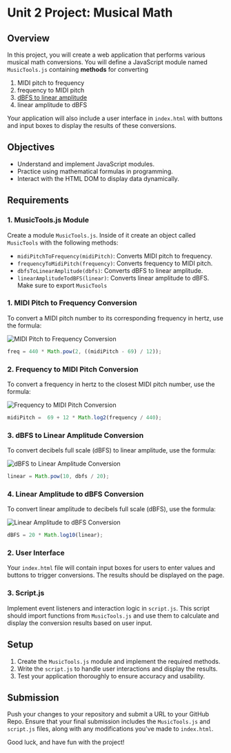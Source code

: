 
# Unit 2 Project: Musical Math

## Overview
In this project, you will create a web application that performs various musical math conversions. You will define a JavaScript module named `MusicTools.js` containing **methods** for converting
1. MIDI pitch to frequency
2. frequency to MIDI pitch
3. [dBFS to linear amplitude](https://www.youtube.com/watch?v=uabDngtAPd4)
4. linear amplitude to dBFS

Your application will also include a user interface in `index.html` with buttons and input boxes to display the results of these conversions.

## Objectives
- Understand and implement JavaScript modules.
- Practice using mathematical formulas in programming.
- Interact with the HTML DOM to display data dynamically.

## Requirements

### 1. MusicTools.js Module
Create a module `MusicTools.js`. Inside of it create an object called `MusicTools` with the following methods:
- `midiPitchToFrequency(midiPitch)`: Converts MIDI pitch to frequency.
- `frequencyToMidiPitch(frequency)`: Converts frequency to MIDI pitch.
- `dbfsToLinearAmplitude(dbfs)`: Converts dBFS to linear amplitude.
- `linearAmplitudeTodBFS(linear)`: Converts linear amplitude to dBFS.
Make sure to export `MusicTools`


### 1. MIDI Pitch to Frequency Conversion

To convert a MIDI pitch number to its corresponding frequency in hertz, use the formula:

![MIDI Pitch to Frequency Conversion](./img/MIDI2Freq.png)
```js
freq = 440 * Math.pow(2, ((midiPitch - 69) / 12));
```

### 2. Frequency to MIDI Pitch Conversion

To convert a frequency in hertz to the closest MIDI pitch number, use the formula:

![Frequency to MIDI Pitch Conversion](./img/Freq2MIDI.png)
```js
midiPitch =  69 + 12 * Math.log2(frequency / 440);
```
### 3. dBFS to Linear Amplitude Conversion

To convert decibels full scale (dBFS) to linear amplitude, use the formula:
 
![dBFS to Linear Amplitude Conversion](./img/dBFS2LinAmp.png)
```js
linear = Math.pow(10, dbfs / 20);
```

### 4. Linear Amplitude to dBFS Conversion

To convert linear amplitude to decibels full scale (dBFS), use the formula:

![Linear Amplitude to dBFS Conversion](./img/LinAmp2dBFS.png)

```js
dBFS = 20 * Math.log10(linear);
```

### 2. User Interface
Your `index.html` file will contain input boxes for users to enter values and buttons to trigger conversions. The results should be displayed on the page.

### 3. Script.js
Implement event listeners and interaction logic in `script.js`. This script should import functions from `MusicTools.js` and use them to calculate and display the conversion results based on user input.

## Setup
1. Create the `MusicTools.js` module and implement the required methods.
2. Write the `script.js` to handle user interactions and display the results.
3. Test your application thoroughly to ensure accuracy and usability.

## Submission
Push your changes to your repository and submit a URL to your GitHub Repo. Ensure that your final submission includes the `MusicTools.js` and `script.js` files, along with any modifications you've made to `index.html`.

Good luck, and have fun with the project!
